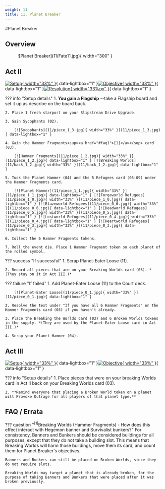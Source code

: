 ```yaml
---
weight: 11
title: 11. Planet Breaker
---
```

#Planet Breaker
## Overview
<figure markdown="span">
![Planet Breaker](11/Fate11.jpg){ width="300" }
</figure>

## Act II

[![Setup](11/piece_1_4.jpg){ width="33%" }](11/piece_1_4.jpg){ data-lightbox="1" }[![Objective](11/back_1_4.jpg){ width="33%" }](11/back_1_4.jpg){ data-lightbox="1" }[![Resolution](11/piece_0_2.jpg){ width="33%px" }](11/piece_0_2.jpg){ data-lightbox="1" }

??? info "Setup details"
    1. **You gain a Flagship** --take a Flagship board and set it up as describe on the board back.
    
    2. Place 1 fresh starport on your Slipstream Drive Upgrade.
    
    3. Gain Sycophants (02).
    
        [![Sycophants](11/piece_1_3.jpg){ width="33%" }](11/piece_1_3.jpg){ data-lightbox="1" }
    
    4. Gain the Hammer Fragments<sup><a href="#faq1">[1]</a></sup> card (03).
    
        [![Hammer Fragments](11/piece_1_2.jpg){ width="33%" }](11/piece_1_2.jpg){ data-lightbox="1" } [![Breaking Worlds](11/back_1_2.jpg){ width="33%" }](11/back_1_2.jpg){ data-lightbox="1" }
    
    5. Tuck the Planet Hammer (04) and the 5 Refugees card (05-09) under the Hammer Fragments card.
    
        [![Planet Hammer](11/piece_1_1.jpg){ width="33%" }](11/piece_1_1.jpg){ data-lightbox="1" } [![Forgeworld Refugees](11/piece_1_0.jpg){ width="33%" }](11/piece_1_0.jpg){ data-lightbox="1" } [![Blazeworld Refugees](11/piece_0_6.jpg){ width="33%" }](11/piece_0_6.jpg){ data-lightbox="1" } [![Deadworld Refugees](11/piece_0_5.jpg){ width="33%" }](11/piece_0_5.jpg){ data-lightbox="1" } [![Lostworld Refugees](11/piece_0_4.jpg){ width="33%" }](11/piece_0_4.jpg){ data-lightbox="1" } [![Heartworld Refugees](11/piece_0_3.jpg){ width="33%" }](11/piece_0_3.jpg){ data-lightbox="1" }
    
    6. Collect the 6 Hammer Fragments tokens.
    
    7. Roll the event die. Place 1 Hammer Fragment token on each planet of the rolled symbol.    

??? success "If successful"
    1. Scrap Planet-Eater Loose (11).
    
    2. Record all pieces that are on your Breaking Worlds card (03). *(They stay on it in Act III.)*

??? failure "If failed"
    1. Add Planet-Eater Loose (11) to the Court deck.
    
        [![Planet-Eater Loose](11/piece_0_1.jpg){ width="33%" }](11/piece_0_1.jpg){ data-lightbox="1" }
    
    2. Resolve the text under "If you have all 6 Hammer Fragments" on the Hammer Fragments card (03) if you haven't already.
    
    3. Place the Breaking the Worlds card (03) and 6 Broken Worlds tokens in the supply. *(They are used by the Planet-Eater Loose card in Act III.)*
    
    4. Scrap your Planet Hammer (04).

## Act III

[![Setup](11/piece_0_0.jpg){ width="33%" }](11/piece_0_0.jpg){ data-lightbox="1" }[![Objective](11/back_0_0.jpg){ width="33%" }](11/back_0_0.jpg){ data-lightbox="1" }

??? info "Setup details"
    1. Place pieces that were on your breaking Worlds card in Act II back on your Breaking Worlds card (03).
    
    2. **Remind everyone that placing a Broken World token on a planet will Provoke Outrage for all players of that planet type.**

## FAQ / Errata

??? question "<sup>[1]</sup>Breaking Worlds (Hammer Fragments) - How does this effect interact with Hegemon banner and Survivalist bunkers?"
    <a id="faq1"></a>For consistency, Banners and Bunkers should be considered buildings for all purposes, except that they do not take a building slot. This means that Breaking Worlds will harm those buildings, move them its card, and count them for Planet Breaker's objectives.

    Banners and Bunkers can still be placed on Broken Worlds, since they do not require slots.

    Breaking Worlds may target a planet that is already broken, for the purpose of taking Banners and Bunkers that were placed after it was broken previously.